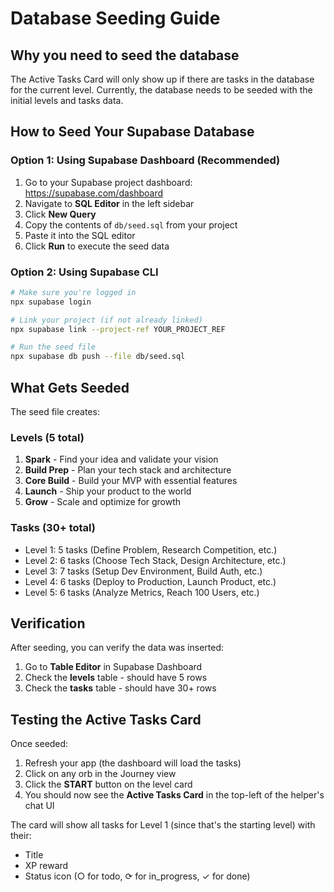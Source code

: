 # Database Seeding Guide

## Why you need to seed the database

The Active Tasks Card will only show up if there are tasks in the database for the current level. Currently, the database needs to be seeded with the initial levels and tasks data.

## How to Seed Your Supabase Database

### Option 1: Using Supabase Dashboard (Recommended)

1. Go to your Supabase project dashboard: https://supabase.com/dashboard
2. Navigate to **SQL Editor** in the left sidebar
3. Click **New Query**
4. Copy the contents of `db/seed.sql` from your project
5. Paste it into the SQL editor
6. Click **Run** to execute the seed data

### Option 2: Using Supabase CLI

```bash
# Make sure you're logged in
npx supabase login

# Link your project (if not already linked)
npx supabase link --project-ref YOUR_PROJECT_REF

# Run the seed file
npx supabase db push --file db/seed.sql
```

## What Gets Seeded

The seed file creates:

### Levels (5 total)
1. **Spark** - Find your idea and validate your vision
2. **Build Prep** - Plan your tech stack and architecture  
3. **Core Build** - Build your MVP with essential features
4. **Launch** - Ship your product to the world
5. **Grow** - Scale and optimize for growth

### Tasks (30+ total)
- Level 1: 5 tasks (Define Problem, Research Competition, etc.)
- Level 2: 6 tasks (Choose Tech Stack, Design Architecture, etc.)
- Level 3: 7 tasks (Setup Dev Environment, Build Auth, etc.)
- Level 4: 6 tasks (Deploy to Production, Launch Product, etc.)
- Level 5: 6 tasks (Analyze Metrics, Reach 100 Users, etc.)

## Verification

After seeding, you can verify the data was inserted:

1. Go to **Table Editor** in Supabase Dashboard
2. Check the **levels** table - should have 5 rows
3. Check the **tasks** table - should have 30+ rows

## Testing the Active Tasks Card

Once seeded:
1. Refresh your app (the dashboard will load the tasks)
2. Click on any orb in the Journey view
3. Click the **START** button on the level card
4. You should now see the **Active Tasks Card** in the top-left of the helper's chat UI

The card will show all tasks for Level 1 (since that's the starting level) with their:
- Title
- XP reward
- Status icon (○ for todo, ⟳ for in_progress, ✓ for done)

